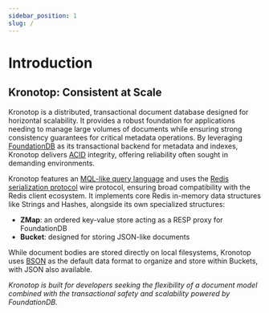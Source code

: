 ```yaml
---
sidebar_position: 1
slug: /
---
```


# Introduction

## Kronotop: Consistent at Scale

Kronotop is a distributed, transactional document database designed for horizontal scalability. It provides a robust foundation for applications needing to manage large volumes of documents while ensuring strong consistency guarantees for critical metadata operations. By leveraging [FoundationDB](https://www.foundationdb.org/) as its transactional backend for metadata and indexes, Kronotop delivers [ACID](https://apple.github.io/foundationdb/developer-guide.html#transaction-basics) integrity, offering reliability often sought in demanding environments.

Kronotop features an [MQL-like query language](https://www.mongodb.com/docs/manual/reference/operator/) and uses the [Redis serialization protocol](https://redis.io/docs/latest/develop/reference/protocol-spec/) wire protocol, ensuring broad compatibility with the Redis client ecosystem. It implements core Redis in-memory data structures like Strings and Hashes, alongside its own specialized structures: 

* **ZMap**: an ordered key-value store acting as a RESP proxy for FoundationDB
* **Bucket**: designed for storing JSON-like documents

While document bodies are stored directly on local filesystems, Kronotop uses [BSON](https://en.wikipedia.org/wiki/BSON) as the default data format to organize and store within Buckets, with JSON also available.

*Kronotop is built for developers seeking the flexibility of a document model combined with the transactional safety and scalability powered by FoundationDB.*

